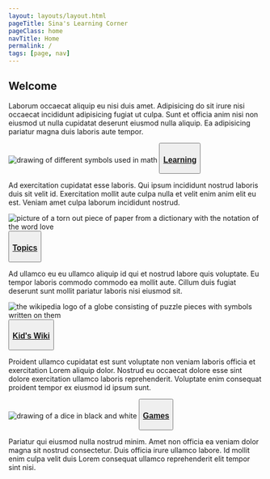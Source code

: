 ```yaml
---
layout: layouts/layout.html
pageTitle: Sina's Learning Corner
pageClass: home
navTitle: Home
permalink: /
tags: [page, nav]
---
```


## Welcome
Laborum occaecat aliquip eu nisi duis amet. Adipisicing do sit irure nisi occaecat incididunt adipisicing fugiat ut culpa. Sunt et officia anim nisi non eiusmod ut nulla cupidatat deserunt eiusmod nulla aliquip. Ea adipisicing pariatur magna duis laboris aute tempor.


<div class="card-container">
        <div class="card">
            <img src="../img/math-symbols.png" alt="drawing of different symbols used in math">
            <button class="card-button"><a href="./pages/learning"><h3>Learning</h3></a></button>
            <p>Ad exercitation cupidatat esse laboris. Qui ipsum incididunt nostrud laboris duis sit velit id. Exercitation mollit aute culpa nulla et velit enim anim elit eu est. Veniam amet culpa laborum incididunt nostrud.</p>
        </div>
        <div class="card">
            <img src="../img/dictionary-love.png" alt="picture of a torn out piece of paper from a dictionary with the notation of the word love">
            <button class="card-button"><a href="./pages/topics"><h3>Topics</h3></a></button>
            <p>Ad ullamco eu eu ullamco aliquip id qui et nostrud labore quis voluptate. Eu tempor laboris commodo commodo ea mollit aute. Cillum duis fugiat deserunt sunt mollit pariatur laboris nisi eiusmod sit.</p>
        </div>
        <div class="card">
            <img src="../img/wikipedia-logo.png" alt="the wikipedia logo of a globe consisting of puzzle pieces with symbols written on them">
            <button class="card-button"><a href="./pages/wiki"><h3>Kid's Wiki</h3></a></button>
            <p>Proident ullamco cupidatat est sunt voluptate non veniam laboris officia et exercitation Lorem aliquip dolor. Nostrud eu occaecat dolore esse sint dolore exercitation ullamco laboris reprehenderit. Voluptate enim consequat proident tempor ex eiusmod id ipsum sunt.</p>
        </div>
        <div class="card">
            <img src="../img/dice.png" alt="drawing of a dice in black and white">
            <button class="card-button"><a href="./pages/games"><h3>Games</h3></a></button>
            <p>Pariatur qui eiusmod nulla nostrud minim. Amet non officia ea veniam dolor magna sit nostrud consectetur. Duis officia irure ullamco labore. Id mollit enim culpa velit duis Lorem consequat ullamco reprehenderit elit tempor sint nisi.</p>
        </div>
    </div>

    

 

